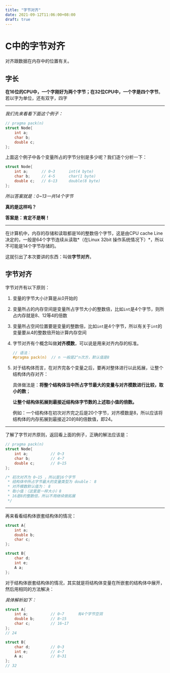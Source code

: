 ```yaml
---
title: "字节对齐"
date: 2021-09-12T11:06:00+08:00
draft: true
---
```


# C中的字节对齐

对齐跟数据在内存中的位置有关。<br>

## 字长

**在16位的CPU中，一个字刚好为两个字节；在32位CPU中，一个字是四个字节**。若以字为单位，还有双字，四字

---

*我们先来看看下面这个例子：*

```C
// pragma pack(n)
struct Node{
    int a;
    char b;
    double c;
};
```

上面这个例子中各个变量所占的字节分别是多少呢？我们逐个分析一下：

```C
struct Node{
    int a;		// 0~3		int(4 byte)
    char b;		// 4~5		char(1 byte)
    double c;	// 6~13		double(8 byte)
};
```

*所以答案就是：0~13一共14个字节*

**真的是这样吗？**

**答案是：肯定不是啊！**

---

在计算机中，内存的存储和读取都是16的整数倍个字节，这是由CPU cache Line 决定的，一般是64个字节连续从读取*（在Linux 32bit 操作系统情况下）*，所以不可能是14个字节存储的。

这就引出了本次要讲的东西：叫做**字节对齐**。

## 字节对齐

字节对齐有以下原则：

1. 变量的字节大小计算是从0开始的

2. 变量所占的内存空间是变量所占字节大小的整数倍，比如`int`是4个字节，则所占内存就是8、12等4的倍数

3. 变量所占空间位置要是变量的整数倍，比如`int`是4个字节，所以有关于`int`的变量要从4的整数倍开始计算内存空间

4. 字节对齐有个概念叫做**对齐模数**，可以说是用来对齐内存的标准。

   ```C
   // 语法：
   #pragma pack(n)	// n 一般是2^n次方，默认值是8
   ```

5. 对于结构体而言，在对齐完各个变量之后，要再对整体进行以此拓展，让整个结构体内存对齐：

   具体做法是：**将整个结构体当中所占字节最大的变量与对齐模数进行比较，取小的数**；

   ​					  **让整个结构体拓展到最接近结构体字节数的上述取小值的倍数。**

   例如：一个结构体在初次对齐完之后是20个字节，对齐模数是8，所以应该将结构体的内存拓展到最接近20的8的倍数值，即24。

---

了解了字节对齐原则，返回看上面的例子，正确的解法应该是：

```C++
// pragma pack(n)
struct Node{
    int a;			// 0~3
    char b;			// 4~7
    double c;		// 8~15
};

/* 初次对齐为 0~15 ，所以是16个字节
 * 结构体中所占字节最大的变量类型为 double： 8
 * 对齐模数默认值为： 8
 * 取小值：（这里是一样大小）8
 * 16是8的整数倍，所以不用继续做拓展
 */
```

---

再来看看结构体嵌套结构体的情况：

```C++
struct A{
    int a;
    double b;
    char c;
};

struct B{
    char d;
    int e;
    A a;
};
```

对于结构体嵌套结构体的情况，其实就是将结构体变量在所嵌套的结构体中展开，然后用相同的方法解决：

*具体解析如下：*

```C++
struct A{
    int a;			// 0~7		有4个字节空洞
    double b;		// 8~15
    char c;			// 16~17
};
// 24 

struct B{
    char d;			// 0~3 
    int e;			// 4~7
    A a;			// 8~31
};
// 32
```

